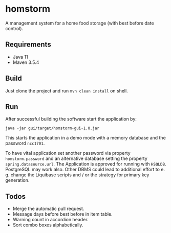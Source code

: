 # homstorm
A management system for a home food storage (with best before date control).


## Requirements

* Java 11
* Maven 3.5.4


## Build

Just clone the project and run `mvn clean install` on  shell.


## Run

After successful building the software start the application by:

`java -jar gui/target/homstorm-gui-1.0.jar`

This starts the application in a demo mode with a memory database and the password `ncc1701`.

To have vital application set another password via property `homstorm.password` and an alternative database setting the property `spring.datasource.url`. The Application is approved for running with `HSQLDB`. PostgreSQL may work also. Other DBMS could lead to additional effort to e. g. change the Liquibase scripts and / or the strategy for primary key generation.


## Todos

* Merge the automatic pull request.
* Message days before best before in item table.
* Warning count in accordion header.
* Sort combo boxes alphabetically.